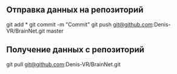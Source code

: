 ## Отправка данных на репозиторий

git add *
git commit -m "Commit"
git push git@github.com:Denis-VR/BrainNet.git master


##  Получение данных с репозиторий
git pull git@github.com:Denis-VR/BrainNet.git